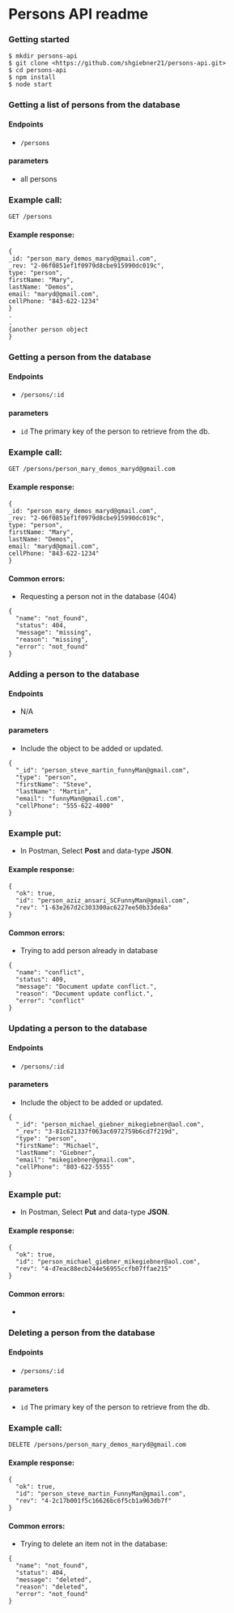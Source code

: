 # Persons API readme

### Getting started


```
$ mkdir persons-api
$ git clone <https://github.com/shgiebner21/persons-api.git>
$ cd persons-api
$ npm install
$ node start
```

### Getting a list of persons from the database

#### Endpoints

- `/persons`

#### parameters
- all persons

### Example call:

```
GET /persons
```

#### Example response:

```
{
_id: "person_mary_demos_maryd@gmail.com",
_rev: "2-06f0851ef1f0979d8cbe915990dc019c",
type: "person",
firstName: "Mary",
lastName: "Demos",
email: "maryd@gmail.com",
cellPhone: "843-622-1234"
}
.
.
{another person object
}
```


### Getting a person from the database

#### Endpoints

- `/persons/:id`

#### parameters
- `id`  The primary key of the person to retrieve from the db.


### Example call:

```
GET /persons/person_mary_demos_maryd@gmail.com
```

#### Example response:

```
{
_id: "person_mary_demos_maryd@gmail.com",
_rev: "2-06f0851ef1f0979d8cbe915990dc019c",
type: "person",
firstName: "Mary",
lastName: "Demos",
email: "maryd@gmail.com",
cellPhone: "843-622-1234"
}
```

#### Common errors:
- Requesting a person not in the database (404)
```
{
  "name": "not_found",
  "status": 404,
  "message": "missing",
  "reason": "missing",
  "error": "not_found"
}
```


### Adding a person to the database

#### Endpoints
- N/A

#### parameters
- Include the object to be added or updated.

```
{
  "_id": "person_steve_martin_funnyMan@gmail.com",
  "type": "person",
  "firstName": "Steve",
  "lastName": "Martin",
  "email": "funnyMan@gmail.com",
  "cellPhone": "555-622-4000"
}
```

### Example put:
- In Postman, Select __Post__ and data-type __JSON__.

#### Example response:

```
{
  "ok": true,
  "id": "person_aziz_ansari_SCFunnyMan@gmail.com",
  "rev": "1-63e267d2c303300ac6227ee50b33de8a"
}
```

#### Common errors:
- Trying to add person already in database
```
{
  "name": "conflict",
  "status": 409,
  "message": "Document update conflict.",
  "reason": "Document update conflict.",
  "error": "conflict"
}
```

### Updating a person to the database

#### Endpoints
- `/persons/:id`

#### parameters
- Include the object to be added or updated.

```
{
  "_id": "person_michael_giebner_mikegiebner@aol.com",
  "_rev": "3-81c621337f063ac6972759b6cd7f219d",
  "type": "person",
  "firstName": "Michael",
  "lastName": "Giebner",
  "email": "mikegiebner@gmail.com",
  "cellPhone": "803-622-5555"
}
```

### Example put:
- In Postman, Select __Put__ and data-type __JSON__.

#### Example response:

```
{
  "ok": true,
  "id": "person_michael_giebner_mikegiebner@aol.com",
  "rev": "4-d7eac88ecb244e56955ccfb07ffae215"
}
```

#### Common errors:
-


### Deleting a person from the database

#### Endpoints
- `/persons/:id`

#### parameters
- `id`  The primary key of the person to retrieve from the db.

### Example call:
```
DELETE /persons/person_mary_demos_maryd@gmail.com  
```


#### Example response:

```
{
  "ok": true,
  "id": "person_steve_martin_FunnyMan@gmail.com",
  "rev": "4-2c17b001f5c16626bc6f5cb1a963db7f"
}
```

#### Common errors:
- Trying to delete an item not in the database:
```
{
  "name": "not_found",
  "status": 404,
  "message": "deleted",
  "reason": "deleted",
  "error": "not_found"
}
```
